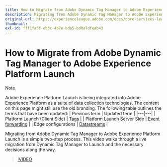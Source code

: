 ```yaml
---
title: How to Migrate from Adobe Dynamic Tag Manager to Adobe Experience Platform Launch
description: Migrating from Adobe Dynamic Tag Manager to Adobe Experience Platform Launch is a simple two-step process. This video walks through a live migration from Dynamic Tag Manager to Launch and the necessary decisions along the way.
original-url: https://experienceleague.adobe.com/docs/core-services-learn/tutorials/launch-web/migrate-from-dynamic-tag-manager-to-launch.html
thumbnail:
exl-id: fff1fa5f-eb3c-4b7e-bda5-bd0a7dfeab43
---
```

# How to Migrate from Adobe Dynamic Tag Manager to Adobe Experience Platform Launch

>[!NOTE]
>
>Adobe Experience Platform Launch is being integrated into Adobe Experience Platform as a suite of data collection technologies. The content on this page might still use the old branding. The following table outlines the terms that have been updated:
>| Previous term | Updated term |
>|---|---|
>| Platform Launch (Client Side) | [Tags](https://experienceleague.adobe.com/docs/launch/using/home.html) |
>| Platform Launch Server Side | [Event forwarding](https://experienceleague.adobe.com/docs/launch/using/server-side-info/server-side-overview.html) |
>| Edge configurations  |  [Datastreams](https://experienceleague.adobe.com/docs/experience-platform/edge/fundamentals/datastreams.html) |

Migrating from Adobe Dynamic Tag Manager to Adobe Experience Platform Launch is a simple two-step process. This video walks through a live migration from Dynamic Tag Manager to Launch and the necessary decisions along the way.

>[!VIDEO](https://video.tv.adobe.com/v/25861?quality=12&learn=on)
